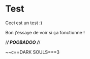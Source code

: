 Test
====

Ceci est un test :)

Bon j'essaye de voir si ça fonctionne !

/*****/ POOBADOO /*****/

~~c==DARK SOULS===3
